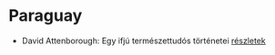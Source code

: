# Paraguay

- David Attenborough: Egy ifjú természettudós történetei [részletek](_details/David%20Attenborough.md#id_1449)